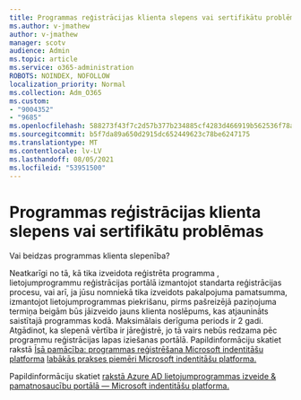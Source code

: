 ```yaml
---
title: Programmas reģistrācijas klienta slepens vai sertifikātu problēmas
ms.author: v-jmathew
author: v-jmathew
manager: scotv
audience: Admin
ms.topic: article
ms.service: o365-administration
ROBOTS: NOINDEX, NOFOLLOW
localization_priority: Normal
ms.collection: Adm_O365
ms.custom:
- "9004352"
- "9685"
ms.openlocfilehash: 588273f43f7c2d57b377b234885cf4283d466919b562536f78a64356422f9f9f
ms.sourcegitcommit: b5f7da89a650d2915dc652449623c78be6247175
ms.translationtype: MT
ms.contentlocale: lv-LV
ms.lasthandoff: 08/05/2021
ms.locfileid: "53951500"
---
```

# <a name="app-registration-client-secret-or-certificate-issues"></a>Programmas reģistrācijas klienta slepens vai sertifikātu problēmas

Vai beidzas programmas klienta slepenība?

Neatkarīgi no tā, kā tika izveidota reģistrēta programma , lietojumprogrammu reģistrācijas portālā izmantojot standarta reģistrācijas procesu, vai arī, ja jūsu nomniekā tika izveidots pakalpojuma pamatsumma, izmantojot lietojumprogrammas piekrišanu, pirms pašreizējā paziņojuma termiņa beigām būs jāizveido jauns klienta noslēpums, kas atjaunināts saistītajā programmas kodā. Maksimālais derīguma periods ir 2 gadi. Atgādinot, ka slepenā vērtība ir jāreģistrē, jo tā vairs nebūs redzama pēc programmu reģistrācijas lapas iziešanas portālā. Papildinformāciju skatiet rakstā [Īsā pamācība: programmas reģistrēšana Microsoft indentitāšu platforma](https://docs.microsoft.com/azure/active-directory/develop/quickstart-register-app) [labākās prakses piemēri Microsoft indentitāšu platforma.](https://docs.microsoft.com/azure/active-directory/develop/identity-platform-integration-checklist#security)

Papildinformāciju skatiet [rakstā Azure AD lietojumprogrammas izveide & pamatnosaucību portālā — Microsoft indentitāšu platforma.](https://docs.microsoft.com/azure/active-directory/develop/howto-create-service-principal-portal)

